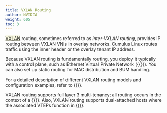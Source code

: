 ```yaml
---
title: VXLAN Routing
author: NVIDIA
weight: 605
toc: 3
---
```

<span style="background-color:#F5F5DC">[VXLAN](## "Virtual Extensible LAN")</span> routing, sometimes referred to as *inter-VXLAN routing*, provides IP routing between VXLAN VNIs in overlay networks. Cumulus Linux routes traffic using the inner header or the overlay tenant IP address.

Because VXLAN routing is fundamentally routing, you deploy it typically with a control plane, such as Ethernet Virtual Private Network ({{<link url="Ethernet-Virtual-Private-Network-EVPN" text="EVPN">}}). You can also set up static routing for MAC distribution and BUM handling.

For a detailed description of different VXLAN routing models and configuration examples, refer to {{<link url="Ethernet-Virtual-Private-Network-EVPN" text="EVPN">}}.

VXLAN routing supports full layer 3 multi-tenancy; all routing occurs in the context of a {{<link url="Virtual-Routing-and-Forwarding-VRF" text="VRF">}}. Also, VXLAN routing supports dual-attached hosts where the associated VTEPs function in {{<link url="VXLAN-Active-active-Mode" text="active-active mode">}}.
